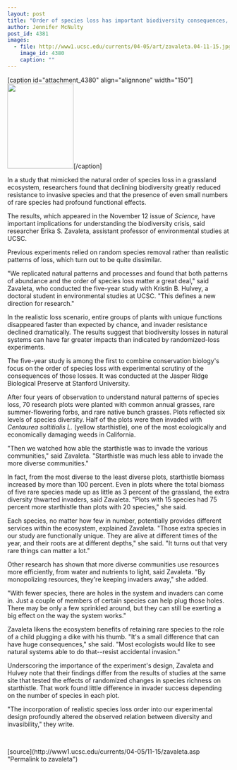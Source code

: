 ```yaml
---
layout: post
title: "Order of species loss has important biodiversity consequences, grassland study reveals"
author: Jennifer McNulty
post_id: 4381
images:
  - file: http://www1.ucsc.edu/currents/04-05/art/zavaleta.04-11-15.jpg
    image_id: 4380
    caption: ""
---
```


[caption id="attachment_4380" align="alignnone" width="150"]<a href="http://localhost/mysite/wp-content/uploads/2004/11/zavaleta.04-11-15.jpg"><img class="size-full wp-image-4380" src="http://localhost/mysite/wp-content/uploads/2004/11/zavaleta.04-11-15.jpg" alt="" width="150" height="192" /></a>[/caption]
<a name="content" id="content"></a>
<p>
  In a study that mimicked the natural order of species loss in a grassland ecosystem, researchers found that declining biodiversity greatly reduced resistance to invasive species and that the presence of even small numbers of rare species had profound functional effects.
</p>
<p>
  The results, which appeared in the November 12 issue of <i>Science,</i> have important implications for understanding the biodiversity crisis, said researcher Erika S. Zavaleta, assistant professor of environmental studies at UCSC.
</p>
<p>
  Previous experiments relied on random species removal rather than realistic patterns of loss, which turn out to be quite dissimilar.
</p>
<p>
  "We replicated natural patterns and processes and found that both patterns of abundance and the order of species loss matter a great deal," said Zavaleta, who conducted the five-year study with Kristin B. Hulvey, a doctoral student in environmental studies at UCSC. "This defines a new direction for research."
</p>
<p>
  In the realistic loss scenario, entire groups of plants with unique functions disappeared faster than expected by chance, and invader resistance declined dramatically. The results suggest that biodiversity losses in natural systems can have far greater impacts than indicated by randomized-loss experiments.
</p>
<p>
  The five-year study is among the first to combine conservation biology's focus on the order of species loss with experimental scrutiny of the consequences of those losses. It was conducted at the Jasper Ridge Biological Preserve at Stanford University.
</p>
<p>
  After four years of observation to understand natural patterns of species loss, 70 research plots were planted with common annual grasses, rare summer-flowering forbs, and rare native bunch grasses. Plots reflected six levels of species diversity. Half of the plots were then invaded with <i>Centaurea soltitialis L.</i> (yellow starthistle), one of the most ecologically and economically damaging weeds in California.
</p>
<p>
  "Then we watched how able the starthistle was to invade the various communities," said Zavaleta. "Starthistle was much less able to invade the more diverse communities."
</p>
<p>
  In fact, from the most diverse to the least diverse plots, starthistle biomass increased by more than 100 percent. Even in plots where the total biomass of five rare species made up as little as 3 percent of the grassland, the extra diversity thwarted invaders, said Zavaleta. "Plots with 15 species had 75 percent more starthistle than plots with 20 species," she said.
</p>
<p>
  Each species, no matter how few in number, potentially provides different services within the ecosystem, explained Zavaleta. "Those extra species in our study are functionally unique. They are alive at different times of the year, and their roots are at different depths," she said. "It turns out that very rare things can matter a lot."
</p>
<p>
  Other research has shown that more diverse communities use resources more efficiently, from water and nutrients to light, said Zavaleta. "By monopolizing resources, they're keeping invaders away," she added.
</p>
<p>
  "With fewer species, there are holes in the system and invaders can come in. Just a couple of members of certain species can help plug those holes. There may be only a few sprinkled around, but they can still be exerting a big effect on the way the system works."
</p>
<p>
  Zavaleta likens the ecosystem benefits of retaining rare species to the role of a child plugging a dike with his thumb. "It's a small difference that can have huge consequences," she said. "Most ecologists would like to see natural systems able to do that--resist accidental invasion."
</p>
<p>
  Underscoring the importance of the experiment's design, Zavaleta and Hulvey note that their findings differ from the results of studies at the same site that tested the effects of randomized changes in species richness on starthistle. That work found little difference in invader success depending on the number of species in each plot.
</p>
<p>
  "The incorporation of realistic species loss order into our experimental design profoundly altered the observed relation between diversity and invasibility," they write.
</p><br>
<form>

</form>
<p>

</p>
[source](http://www1.ucsc.edu/currents/04-05/11-15/zavaleta.asp "Permalink to zavaleta")
